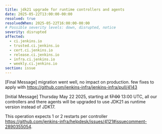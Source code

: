 ```yaml
---
title: jdk21 upgrade for runtime controllers and agents
date: 2025-05-22T13:00:00-00:00
resolved: true
resolvedWhen: 2025-05-22T16:00:00-00:00
# Possible severity levels: down, disrupted, notice
severity: disrupted
affected:
  - ci.jenkins.io
  - trusted.ci.jenkins.io
  - cert.ci.jenkins.io
  - release.ci.jenkins.io
  - infra.ci.jenkins.io
  - weekly.ci.jenkins.io
section: issue
---
```


[Final Message]
migration went well, no impact on production.
few fixes to apply with https://github.com/jenkins-infra/jenkins-infra/pull/4143

[Initial Message]
Thursday May 22 2025, starting at ~~17:00~~ 13:00 UTC, all our controllers and there agents will be upgraded to use JDK21 as runtime version instead of JDK17.

This operation expects 1 or 2 restarts per controller https://github.com/jenkins-infra/helpdesk/issues/4121#issuecomment-2890355054.
